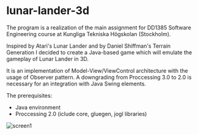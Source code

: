 # lunar-lander-3d

The program is a realization of the main assignment for DD1385 Software Engineering course at Kungliga Tekniska Högskolan (Stockholm).

Inspired by Atari's Lunar Lander and by Daniel Shiffman's Terrain Generation I decided to create a Java-based game which will emulate the gameplay of Lunar Lander in 3D.

It is an implementation of Model-View/ViewControl architecture with the usage of Observer pattern. A downgrading from Proccessing 3.0 to 2.0 is necessary for an integration with Java Swing elements.

The prerequisites:
- Java environment
- Proccessing 2.0 (iclude core, gluegen, jogl libraries)

![screen1](https://user-images.githubusercontent.com/49707233/73069557-4b7df900-3eae-11ea-9210-d77328c366e8.png)
